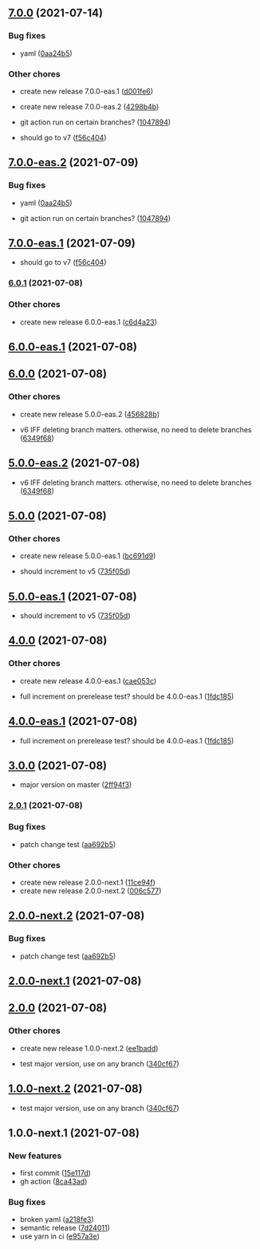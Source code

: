 ## [7.0.0](https://github.com/nandorojo/expo-eas-semantic-release/compare/6.0.1...7.0.0) (2021-07-14)


### Bug fixes

* yaml ([0aa24b5](https://github.com/nandorojo/expo-eas-semantic-release/commit/0aa24b5675173e5d1570ddf51c8b3a04120c386c))


### Other chores

* create new release 7.0.0-eas.1 ([d001fe6](https://github.com/nandorojo/expo-eas-semantic-release/commit/d001fe6cbb9d830de6dc0848fead3451dee6c0e6))
* create new release 7.0.0-eas.2 ([4298b4b](https://github.com/nandorojo/expo-eas-semantic-release/commit/4298b4bd7c9fa6da392c297b95fa2c65b739a977))


* git action run on certain branches? ([1047894](https://github.com/nandorojo/expo-eas-semantic-release/commit/10478947cb15ef597aa84ac09fba3875941a3705))
* should go to v7 ([f56c404](https://github.com/nandorojo/expo-eas-semantic-release/commit/f56c404faf2591807c0f3553cd4e2f98b95da63b))

## [7.0.0-eas.2](https://github.com/nandorojo/expo-eas-semantic-release/compare/7.0.0-eas.1...7.0.0-eas.2) (2021-07-09)


### Bug fixes

* yaml ([0aa24b5](https://github.com/nandorojo/expo-eas-semantic-release/commit/0aa24b5675173e5d1570ddf51c8b3a04120c386c))


* git action run on certain branches? ([1047894](https://github.com/nandorojo/expo-eas-semantic-release/commit/10478947cb15ef597aa84ac09fba3875941a3705))

## [7.0.0-eas.1](https://github.com/nandorojo/expo-eas-semantic-release/compare/6.0.1...7.0.0-eas.1) (2021-07-09)


* should go to v7 ([f56c404](https://github.com/nandorojo/expo-eas-semantic-release/commit/f56c404faf2591807c0f3553cd4e2f98b95da63b))

### [6.0.1](https://github.com/nandorojo/expo-eas-semantic-release/compare/6.0.0...6.0.1) (2021-07-08)


### Other chores

* create new release 6.0.0-eas.1 ([c6d4a23](https://github.com/nandorojo/expo-eas-semantic-release/commit/c6d4a2312ee04787861c5c2cd44069e65d402a7a))

## [6.0.0-eas.1](https://github.com/nandorojo/expo-eas-semantic-release/compare/5.0.0...6.0.0-eas.1) (2021-07-08)

## [6.0.0](https://github.com/nandorojo/expo-eas-semantic-release/compare/5.0.0...6.0.0) (2021-07-08)

### Other chores

* create new release 5.0.0-eas.2 ([456828b](https://github.com/nandorojo/expo-eas-semantic-release/commit/456828b59d99913bb575143704d498ad36d6df94))


* v6 IFF deleting branch matters. otherwise, no need to delete branches ([6349f68](https://github.com/nandorojo/expo-eas-semantic-release/commit/6349f68c3f3836847590c0c560116f3f178097d4))

## [5.0.0-eas.2](https://github.com/nandorojo/expo-eas-semantic-release/compare/5.0.0-eas.1...5.0.0-eas.2) (2021-07-08)


* v6 IFF deleting branch matters. otherwise, no need to delete branches ([6349f68](https://github.com/nandorojo/expo-eas-semantic-release/commit/6349f68c3f3836847590c0c560116f3f178097d4))
## [5.0.0](https://github.com/nandorojo/expo-eas-semantic-release/compare/4.0.0...5.0.0) (2021-07-08)


### Other chores

* create new release 5.0.0-eas.1 ([bc691d9](https://github.com/nandorojo/expo-eas-semantic-release/commit/bc691d9517125934bae0fc286cf1ad6bf550af8e))


* should increment to v5 ([735f05d](https://github.com/nandorojo/expo-eas-semantic-release/commit/735f05d6daf50fee8ea8e8e318b00ed6acc927d9))

## [5.0.0-eas.1](https://github.com/nandorojo/expo-eas-semantic-release/compare/4.0.0...5.0.0-eas.1) (2021-07-08)


* should increment to v5 ([735f05d](https://github.com/nandorojo/expo-eas-semantic-release/commit/735f05d6daf50fee8ea8e8e318b00ed6acc927d9))

## [4.0.0](https://github.com/nandorojo/expo-eas-semantic-release/compare/3.0.0...4.0.0) (2021-07-08)


### Other chores

* create new release 4.0.0-eas.1 ([cae053c](https://github.com/nandorojo/expo-eas-semantic-release/commit/cae053cf43ece8e0c030182f399ba512a1c2f19d))


* full increment on prerelease test? should be 4.0.0-eas.1 ([1fdc185](https://github.com/nandorojo/expo-eas-semantic-release/commit/1fdc1855746e0c1c082a339cc30d2b8b8cfa414a))

## [4.0.0-eas.1](https://github.com/nandorojo/expo-eas-semantic-release/compare/3.0.0...4.0.0-eas.1) (2021-07-08)


* full increment on prerelease test? should be 4.0.0-eas.1 ([1fdc185](https://github.com/nandorojo/expo-eas-semantic-release/commit/1fdc1855746e0c1c082a339cc30d2b8b8cfa414a))

## [3.0.0](https://github.com/nandorojo/expo-eas-semantic-release/compare/2.0.1...3.0.0) (2021-07-08)


* major version on master ([2ff94f3](https://github.com/nandorojo/expo-eas-semantic-release/commit/2ff94f35f889cac002d1e8d78bcc1de6dfd5baab))

### [2.0.1](https://github.com/nandorojo/expo-eas-semantic-release/compare/2.0.0...2.0.1) (2021-07-08)


### Bug fixes

* patch change test ([aa692b5](https://github.com/nandorojo/expo-eas-semantic-release/commit/aa692b5ea9d7f5f43d525994df7383ebac7838b9))


### Other chores

* create new release 2.0.0-next.1 ([11ce94f](https://github.com/nandorojo/expo-eas-semantic-release/commit/11ce94fda5cc0f879cf036ccd2b4ea3649e01815))
* create new release 2.0.0-next.2 ([006c577](https://github.com/nandorojo/expo-eas-semantic-release/commit/006c5774d33669e4e27758ce91be015caffd5e3b))

## [2.0.0-next.2](https://github.com/nandorojo/expo-eas-semantic-release/compare/2.0.0-next.1...2.0.0-next.2) (2021-07-08)


### Bug fixes

* patch change test ([aa692b5](https://github.com/nandorojo/expo-eas-semantic-release/commit/aa692b5ea9d7f5f43d525994df7383ebac7838b9))

## [2.0.0-next.1](https://github.com/nandorojo/expo-eas-semantic-release/compare/1.0.0...2.0.0-next.1) (2021-07-08)

## [2.0.0](https://github.com/nandorojo/expo-eas-semantic-release/compare/1.0.0...2.0.0) (2021-07-08)


### Other chores

* create new release 1.0.0-next.2 ([ee1badd](https://github.com/nandorojo/expo-eas-semantic-release/commit/ee1badd9d7b89b5c94e173d64e2102ae2bfe5c85))


* test major version, use on any branch ([340cf67](https://github.com/nandorojo/expo-eas-semantic-release/commit/340cf67ad3812f89c5943516a38b3fd2b29ff7fd))

## [1.0.0-next.2](https://github.com/nandorojo/expo-eas-semantic-release/compare/1.0.0-next.1...1.0.0-next.2) (2021-07-08)


* test major version, use on any branch ([340cf67](https://github.com/nandorojo/expo-eas-semantic-release/commit/340cf67ad3812f89c5943516a38b3fd2b29ff7fd))

## 1.0.0-next.1 (2021-07-08)


### New features

* first commit ([15e117d](https://github.com/nandorojo/expo-eas-semantic-release/commit/15e117d46b09f055a3c1ae448118cf58ff534fb9))
* gh action ([8ca43ad](https://github.com/nandorojo/expo-eas-semantic-release/commit/8ca43ada523adb773034cb21c1c28ee5c66f9126))


### Bug fixes

* broken yaml ([a218fe3](https://github.com/nandorojo/expo-eas-semantic-release/commit/a218fe38565539a88e58781a707ec3087836ce7a))
* semantic release ([7d24011](https://github.com/nandorojo/expo-eas-semantic-release/commit/7d24011c7ac05f21eea3e7c29a0fabdc5de58287))
* use yarn in ci ([e957a3e](https://github.com/nandorojo/expo-eas-semantic-release/commit/e957a3e75a30299341262ff1c0632ef4a2021d68))
